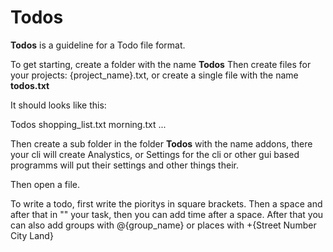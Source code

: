 # Todos
**Todos** is a guideline for a Todo file format.

To get starting, create a folder with the name **Todos**
Then create files for your projects: {project_name}.txt, or create a single file with the name **todos.txt**

It should looks like this:

Todos
  shopping_list.txt
  morning.txt
  ...
 
Then create a sub folder in the folder **Todos** with the name addons, there your cli will create Analystics, or Settings for the cli or other gui based programms will put their settings and other things their.

Then open a file.

To write a todo, first write the pioritys in square brackets. Then a space and after that in "" your task, then you can add time after a space. After that you can also add groups with @{group_name} or places with +{Street Number City Land}
